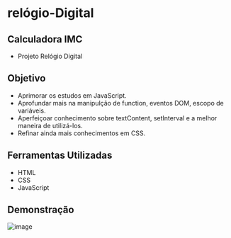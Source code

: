 # relógio-Digital


## Calculadora IMC

-  Projeto Relógio Digital


## Objetivo

 - Aprimorar os estudos em JavaScript.
 - Aprofundar mais na manipulção de function, eventos DOM, escopo de variáveis.
 - Aperfeiçoar conhecimento sobre textContent, setInterval e a melhor maneira de utilizá-los.
 - Refinar ainda mais conhecimentos em CSS.
 

## Ferramentas Utilizadas

* HTML
* CSS
* JavaScript


## Demonstração

![image](https://user-images.githubusercontent.com/42776591/170259232-cc165394-b4c7-4b97-88a1-5b2e107b7fc0.png)


